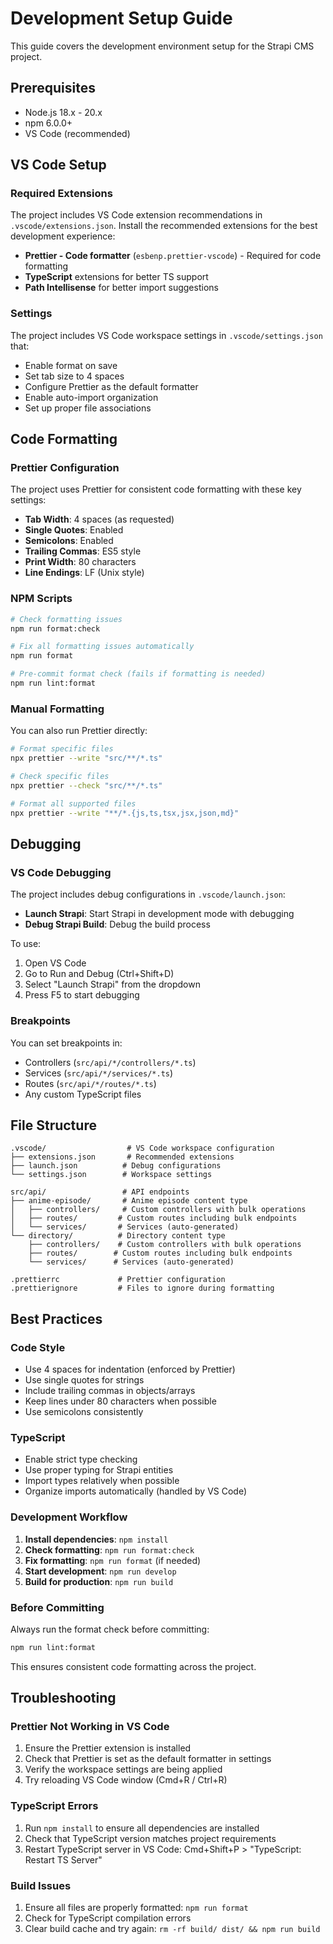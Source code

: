 # Development Setup Guide

This guide covers the development environment setup for the Strapi CMS project.

## Prerequisites

- Node.js 18.x - 20.x
- npm 6.0.0+
- VS Code (recommended)

## VS Code Setup

### Required Extensions

The project includes VS Code extension recommendations in `.vscode/extensions.json`. Install the recommended extensions for the best development experience:

- **Prettier - Code formatter** (`esbenp.prettier-vscode`) - Required for code formatting
- **TypeScript** extensions for better TS support
- **Path Intellisense** for better import suggestions

### Settings

The project includes VS Code workspace settings in `.vscode/settings.json` that:

- Enable format on save
- Set tab size to 4 spaces
- Configure Prettier as the default formatter
- Enable auto-import organization
- Set up proper file associations

## Code Formatting

### Prettier Configuration

The project uses Prettier for consistent code formatting with these key settings:

- **Tab Width**: 4 spaces (as requested)
- **Single Quotes**: Enabled
- **Semicolons**: Enabled
- **Trailing Commas**: ES5 style
- **Print Width**: 80 characters
- **Line Endings**: LF (Unix style)

### NPM Scripts

```bash
# Check formatting issues
npm run format:check

# Fix all formatting issues automatically
npm run format

# Pre-commit format check (fails if formatting is needed)
npm run lint:format
```

### Manual Formatting

You can also run Prettier directly:

```bash
# Format specific files
npx prettier --write "src/**/*.ts"

# Check specific files
npx prettier --check "src/**/*.ts"

# Format all supported files
npx prettier --write "**/*.{js,ts,tsx,jsx,json,md}"
```

## Debugging

### VS Code Debugging

The project includes debug configurations in `.vscode/launch.json`:

- **Launch Strapi**: Start Strapi in development mode with debugging
- **Debug Strapi Build**: Debug the build process

To use:
1. Open VS Code
2. Go to Run and Debug (Ctrl+Shift+D)
3. Select "Launch Strapi" from the dropdown
4. Press F5 to start debugging

### Breakpoints

You can set breakpoints in:
- Controllers (`src/api/*/controllers/*.ts`)
- Services (`src/api/*/services/*.ts`) 
- Routes (`src/api/*/routes/*.ts`)
- Any custom TypeScript files

## File Structure

```
.vscode/                  # VS Code workspace configuration
├── extensions.json       # Recommended extensions
├── launch.json          # Debug configurations
└── settings.json        # Workspace settings

src/api/                 # API endpoints
├── anime-episode/       # Anime episode content type
│   ├── controllers/     # Custom controllers with bulk operations
│   ├── routes/         # Custom routes including bulk endpoints
│   └── services/       # Services (auto-generated)
└── directory/          # Directory content type
    ├── controllers/    # Custom controllers with bulk operations
    ├── routes/        # Custom routes including bulk endpoints
    └── services/      # Services (auto-generated)

.prettierrc             # Prettier configuration
.prettierignore         # Files to ignore during formatting
```

## Best Practices

### Code Style

- Use 4 spaces for indentation (enforced by Prettier)
- Use single quotes for strings
- Include trailing commas in objects/arrays
- Keep lines under 80 characters when possible
- Use semicolons consistently

### TypeScript

- Enable strict type checking
- Use proper typing for Strapi entities
- Import types relatively when possible
- Organize imports automatically (handled by VS Code)

### Development Workflow

1. **Install dependencies**: `npm install`
2. **Check formatting**: `npm run format:check`
3. **Fix formatting**: `npm run format` (if needed)
4. **Start development**: `npm run develop`
5. **Build for production**: `npm run build`

### Before Committing

Always run the format check before committing:

```bash
npm run lint:format
```

This ensures consistent code formatting across the project.

## Troubleshooting

### Prettier Not Working in VS Code

1. Ensure the Prettier extension is installed
2. Check that Prettier is set as the default formatter in settings
3. Verify the workspace settings are being applied
4. Try reloading VS Code window (Cmd+R / Ctrl+R)

### TypeScript Errors

1. Run `npm install` to ensure all dependencies are installed
2. Check that TypeScript version matches project requirements
3. Restart TypeScript server in VS Code: Cmd+Shift+P > "TypeScript: Restart TS Server"

### Build Issues

1. Ensure all files are properly formatted: `npm run format`
2. Check for TypeScript compilation errors
3. Clear build cache and try again: `rm -rf build/ dist/ && npm run build`
